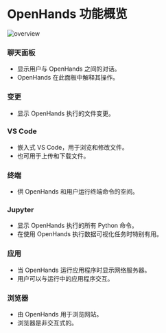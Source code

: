 # OpenHands 功能概览

![overview](/img/oh-features.png)

### 聊天面板
- 显示用户与 OpenHands 之间的对话。
- OpenHands 在此面板中解释其操作。

### 变更
- 显示 OpenHands 执行的文件变更。

### VS Code
- 嵌入式 VS Code，用于浏览和修改文件。
- 也可用于上传和下载文件。

### 终端
- 供 OpenHands 和用户运行终端命令的空间。

### Jupyter
- 显示 OpenHands 执行的所有 Python 命令。
- 在使用 OpenHands 执行数据可视化任务时特别有用。

### 应用
- 当 OpenHands 运行应用程序时显示网络服务器。
- 用户可以与运行中的应用程序交互。

### 浏览器
- 由 OpenHands 用于浏览网站。
- 浏览器是非交互式的。
